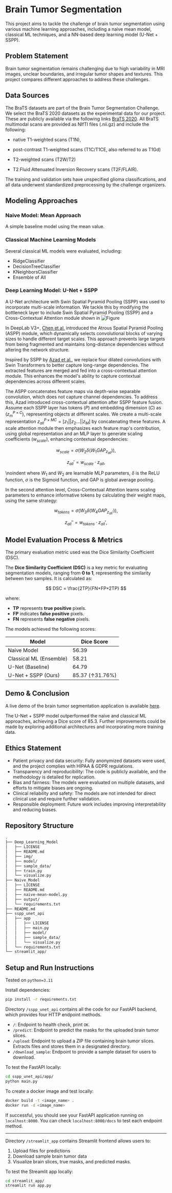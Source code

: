 # Brain Tumor Segmentation

This project aims to tackle the challenge of brain tumor segmentation using various machine learning approaches, including a naive mean model, classical ML techniques, and a NN-based deep learning model (U-Net + SSPP).

## Problem Statement

Brain tumor segmentation remains challenging due to high variability in MRI images, unclear boundaries, and irregular tumor shapes and textures. This project compares different approaches to address these challenges.

## Data Sources

The BraTS datasets are part of the Brain Tumor Segmentation Challenge. We select the BraTS 2020 datasets as the experimental data for our project. These are publicly available via the following links [BraTS 2020](https://www.med.upenn.edu/cbica/brats2020/data.html). All BraTS multimodal scans are provided as NIfTI files (.nii.gz) and include the following: 

- native T1-weighted scans (T1N), 

- post-contrast T1-weighted scans (T1C/T1CE, also referred to as T1Gd)

- T2-weighted scans (T2W/T2)

- T2 Fluid Attenuated Inversion Recovery scans (T2F/FLAIR). 

The training and validation sets have unspecified glioma classifications, and all data underwent standardized preprocessing by the challenge organizers.

## Modeling Approaches

### Naive Model: Mean Approach

A simple baseline model using the mean value.

### Classical Machine Learning Models

Several classical ML models were evaluated, including:
- RidgeClassifier
- DecisionTreeClassifier
- KNeighborsClassifier
- Ensemble of All

### Deep Learning Model: U-Net + SSPP

A U-Net architecture with Swin Spatial Pyramid Pooling (SSPP) was used to incorporate multi-scale information. We tackle this by modifying the bottleneck layer to include Swin Spatial Pyramid Pooling (SSPP) and a Cross-Contextual Attention module shown in ![Figure](https://github.com/WendyWAAAAANG/Medical_Image_Segmentation_APP/blob/main/Deep_Learning_Model/img/SSPP.png)

In DeepLab V3+, [Chen et al.](https://arxiv.org/abs/1706.05587) introduced the Atrous Spatial Pyramid Pooling (ASPP) module, which dynamically selects convolutional blocks of varying sizes to handle different target scales. This approach prevents large targets from being fragmented and maintains long-distance dependencies without altering the network structure.

Inspired by SSPP by [Azad et al.](https://arxiv.org/abs/2208.00713), we replace four dilated convolutions with Swin Transformers to better capture long-range dependencies. The extracted features are merged and fed into a cross-contextual attention module. This enhances the model's ability to capture contextual dependencies across different scales.

The ASPP concatenates feature maps via depth-wise separable convolution, which does not capture channel dependencies. To address this, Azad introduced cross-contextual attention after SSPP feature fusion. Assume each SSPP layer has tokens ($P$) and embedding dimension ($C$) as ($z_{m}^{P \times C}$), representing objects at different scales. We create a multi-scale representation $z_{all}^{P \times MC} = [z_1||z_2...||z_M]$ by concatenating these features. A scale attention module then emphasizes each feature map's contribution, using global representation and an MLP layer to generate scaling coefficients ($w_{scale}$), enhancing contextual dependencies:

$$
w_{scale} = \sigma(W_2\delta(W_1GAP_{z_{all}})),
$$

$$
z_{all}' = w_{scale} \cdot z_{all},
$$


\noindent where $W_1$ and $W_2$ are learnable MLP parameters, $\delta$ is the ReLU function, $\sigma$ is the Sigmoid function, and GAP is global average pooling.

In the second attention level, Cross-Contextual Attention learns scaling parameters to enhance informative tokens by calculating their weight maps, using the same strategy:

$$
w_{tokens} = \sigma(W_3\delta(W_4GAP_{z_{all}'})),
$$

$$
z_{all}'' = w_{tokens} \cdot z_{all}',
$$


## Model Evaluation Process & Metrics

The primary evaluation metric used was the Dice Similarity Coefficient (DSC).

The **Dice Similarity Coefficient (DSC)** is a key metric for evaluating segmentation models, ranging from **0 to 1**, representing the similarity between two samples. It is calculated as:

$$
DSC = \frac{2TP}{FN+FP+2TP}
$$

where:

- **TP** represents **true positive** pixels.
- **FP** indicates **false positive** pixels.
- **FN** represents **false negative** pixels.

The models achieved the following scores:

| Model                     | Dice Score |
|---------------------------|------------|
| Naive Model               | 56.39      |
| Classical ML (Ensemble)   | 58.21      | 
| U-Net (Baseline)          | 64.79      |
| U-Net + SSPP (Ours)       | 85.37 (↑31.76%)       |

## Demo & Conclusion

A live demo of the brain tumor segmentation application is available [here](https://www.youtube.com/watch?v=kiEGwjW3Hzk).

The U-Net + SSPP model outperformed the naive and classical ML approaches, achieving a Dice score of 85.3. Further improvements could be made by exploring additional architectures and incorporating more training data.

## Ethics Statement

- Patient privacy and data security: Fully anonymized datasets were used, and the project complies with HIPAA & GDPR regulations.
- Transparency and reproducibility: The code is publicly available, and the methodology is detailed for replication.
- Bias and fairness: The models were evaluated on multiple datasets, and efforts to mitigate biases are ongoing.
- Clinical reliability and safety: The models are not intended for direct clinical use and require further validation.
- Responsible deployment: Future work includes improving interpretability and reducing biases.

## Repository Structure

```sh
.
├── Deep_Learning_Model
│   ├── LICENSE
│   ├── README.md
│   ├── img/
│   ├── model/
│   ├── sample_data/
│   ├── train.py
│   └── visualize.py
├── Naive_Model
│   ├── LICENSE
│   ├── README.md
│   ├── naive-mean-model.py
│   ├── output/
│   └── requirements.txt
├── README.md
├── sspp_unet_api
│   ├── app
│   │   ├── LICENSE
│   │   ├── main.py
│   │   ├── model/
│   │   ├── sample_data/
│   │   └── visualize.py
│   └── requirements.txt
└── streamlit_app/
```

## Setup and Run Instructions

Tested on `python=3.11`

Install dependencies:
```sh
pip install -r requirements.txt
```

Directory `/sspp_unet_api` contains all the code for our FastAPI backend, which provides four HTTP endpoint methods.

- `/`: Endpoint to health check, print `OK`.
- `/predict`: Endpoint to predict the masks for the uploaded brain tumor slices.
- `/upload`: Endpoint to upload a ZIP file containing brain tumor slices. Extracts files and stores them in a designated directory.
- `/download_sample`: Endpoint to provide a sample dataset for users to download.

To test the FastAPI locally:
```sh
cd sspp_unet_api/app/
python main.py
```

To create a docker image and test locally:
```sh
docker build -t <image_name> .
docker run -d <image_name>
```

If successful, you should see your FastAPI application running on `localhost:8000`. You can check `localhost:8000/docs` to test each endpoint method.

--- 

Directory `/streamlit_app` contains Streamlit frontend allows users to: 
1. Upload files for predictions 
2. Download sample brain tumor data 
3. Visualize brain slices, true masks, and predicted masks.

To test the Streamlit app locally:
```sh
cd streamlit_app/
streamlit run app.py
```
